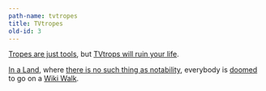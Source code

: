 ```yaml
---
path-name: tvtropes
title: TVtropes
old-id: 3
---
```


<p><a href="http://tvtropes.org/pmwiki/pmwiki.php/Main/TropesAreTools">Tropes are just tools</a>, but <a href="http://tvtropes.org/pmwiki/pmwiki.php/Main/TVTropesWillRuinYourLife">TVtrops will ruin your life</a>.</p>

<p><a href="http://tvtropes.org/pmwiki/pmwiki.php/Main/InAWorld">In a Land</a>, where <a href="http://tvtropes.org/pmwiki/pmwiki.php/Main/ThereIsNoSuchThingAsNotability">there is no such thing as notability</a>, everybody is <a href="http://tvtropes.org/pmwiki/pmwiki.php/Main/DoomyDoomsOfDoom">doomed</a> to go on a <a href="http://tvtropes.org/pmwiki/pmwiki.php/Main/WikiWalk">Wiki Walk</a>.</p>


